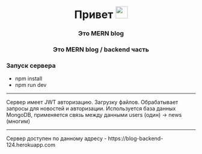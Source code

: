 <h1 align="center">Привет<a href="https://daniilshat.ru/" target="_blank"></a> 
<img src="https://github.com/blackcater/blackcater/raw/main/images/Hi.gif" height="32"/></h1>

<h3 align="center">Это MERN blog</h3>

<h3 align="center">Это MERN blog / backend часть</h3>

<h3>Запуск сервера</h3>
<ul>
  <li>npm install</li>
  <li>npm run dev</li>
</ul>

<hr>

<p>Сервер имеет JWT авторизацию. Загрузку файлов. Обрабатывает запросы для новостей и авторизации. Используется база данных MongoDB, применяется связь между данными users (один) -> news (многим)</p>

<hr>

<p>Сервер доступен по данному адресу - https://blog-backend-124.herokuapp.com</p>
